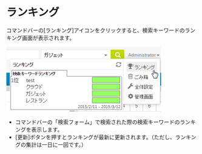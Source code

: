 # ランキング

コマンドバーの[ランキング]アイコンをクリックすると、検索キーワードのランキング画面が表示されます。

![Ranking][Ranking]

* コマンドバーの「検索フォーム」で検索された際の検索キーワードのランキングを表示します。
* [更新]ボタンを押すとランキングが最新に更新されます。（ただし、ランキングの集計は一日に一回です。）

[Ranking]: images/command-bar/ranking.png "Ranking"
